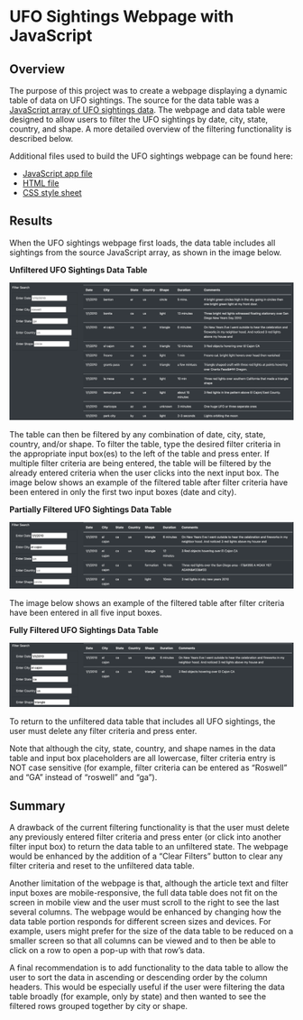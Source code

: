 # UFO Sightings Webpage with JavaScript

## Overview
The purpose of this project was to create a webpage displaying a dynamic table of data on UFO sightings. The source for the data table was a [JavaScript array of UFO sightings data](static/js/data.js). The webpage and data table were designed to allow users to filter the UFO sightings by date, city, state, country, and shape. A more detailed overview of the filtering functionality is described below. 

Additional files used to build the UFO sightings webpage can be found here:
-    [JavaScript app file](static/js/app.js)
-    [HTML file](index.html)
-    [CSS style sheet](static/css/style.css)

## Results
When the UFO sightings webpage first loads, the data table includes all sightings from the source JavaScript array, as shown in the image below.

**Unfiltered UFO Sightings Data Table**

 ![img1](Resources/unfiltered_table.png)


The table can then be filtered by any combination of date, city, state, country, and/or shape. To filter the table, type the desired filter criteria in the appropriate input box(es) to the left of the table and press enter. If multiple filter criteria are being entered, the table will be filtered by the already entered criteria when the user clicks into the next input box. The image below shows an example of the filtered table after filter criteria have been entered in only the first two input boxes (date and city).

**Partially Filtered UFO Sightings Data Table**

![img2](Resources/partially_filtered_table.png)


The image below shows an example of the filtered table after filter criteria have been entered in all five input boxes.

**Fully Filtered UFO Sightings Data Table**

 ![img3](Resources/fully_filtered_table.png)


To return to the unfiltered data table that includes all UFO sightings, the user must delete any filter criteria and press enter.

Note that although the city, state, country, and shape names in the data table and input box placeholders are all lowercase, filter criteria entry is NOT case sensitive (for example, filter criteria can be entered as “Roswell” and “GA” instead of “roswell” and “ga”).

## Summary
A drawback of the current filtering functionality is that the user must delete any previously entered filter criteria and press enter (or click into another filter input box) to return the data table to an unfiltered state. The webpage would be enhanced by the addition of a “Clear Filters” button to clear any filter criteria and reset to the unfiltered data table.

Another limitation of the webpage is that, although the article text and filter input boxes are mobile-responsive, the full data table does not fit on the screen in mobile view and the user must scroll to the right to see the last several columns. The webpage would be enhanced by changing how the data table portion responds for different screen sizes and devices. For example, users might prefer for the size of the data table to be reduced on a smaller screen so that all columns can be viewed and to then be able to click on a row to open a pop-up with that row’s data.

A final recommendation is to add functionality to the data table to allow the user to sort the data in ascending or descending order by the column headers. This would be especially useful if the user were filtering the data table broadly (for example, only by state) and then wanted to see the filtered rows grouped together by city or shape.

